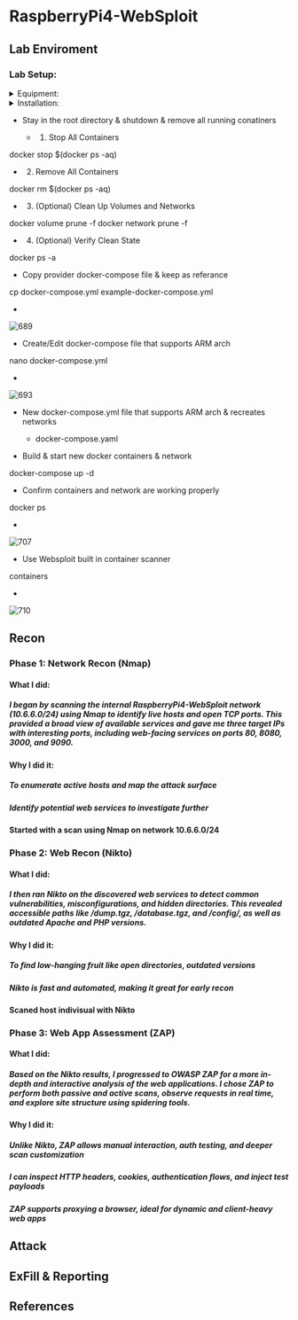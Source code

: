 # RaspberryPi4-WebSploit


## Lab Enviroment


### Lab Setup:

<details>
<summary>Equipment:</summary>

- **Model**:  
  - Raspberry Pi 4 Model B  
- **Operating System**:  
  - Linux parrot 6.12.25+rpt-rpi-v8 #1 SMP PREEMPT Debian 1:6.12.25-1+rpt1 (2025-04-30) aarch64 GNU/Linux  
- **Memory**:  
  - 8GB  
- **Storage**:  
  - 128GB  
- **Infographic**:  
  - ![507](/pics/507.png)
  - cmdline:
```bash
┌─[root@parrot]─[~]
└──╼ #uname -a
Linux parrot 6.12.25+rpt-rpi-v8 #1 SMP PREEMPT Debian 1:6.12.25-1+rpt1 (2025-04-30) aarch64 GNU/Linux
┌─[root@parrot]─[~]
└──╼ #free -h
           	total    	used    	free  	shared  buff/cache   available
Mem:       	7.6Gi   	3.0Gi   	1.5Gi   	486Mi   	3.7Gi   	4.6Gi
Swap:       	99Mi   	512Ki    	99Mi
┌─[root@parrot]─[~]
└──╼ #df -h
Filesystem  	Size  Used Avail Use% Mounted on
udev        	3.6G 	0  3.6G   0% /dev
tmpfs       	783M  1.8M  781M   1% /run
/dev/mmcblk0p2  117G   32G   80G  29% /
tmpfs       	3.9G 	0  3.9G   0% /dev/shm
tmpfs       	5.0M   16K  5.0M   1% /run/lock
/dev/mmcblk0p1  510M  156M  355M  31% /boot/firmware
tmpfs       	783M   84K  783M   1% /run/user/1000
overlay     	117G   32G   80G  29% /var/lib/docker/overlay2/ed680fa0ce29360f2cbcff3d1632e2debeea5d656e754deff51308c9c2a05d1b/merged
overlay     	117G   32G   80G  29% /var/lib/docker/overlay2/7e4559539a5a7c09ae0f40149a342beef3b9b675cb3a17ad1ee8a138158325f3/merged
overlay     	117G   32G   80G  29% /var/lib/docker/overlay2/866b8c8f7df850453ebab6f9799e8fede3109b733d380ee62db85c2be9c19d69/merged
┌─[root@parrot]─[~]
└──╼ #
```
</details>
<details>
<summary>Installation:</summary>

- **Download Operating System (Parrot or Kali)**:  
  - Download ParrotOS for RaspberryPi 4 here:
    - https://www.parrotsec.org/ 
  - Download Kali Linux for RaspberryPi 4 here:
    - n/a
- **Flash image to disk using RaspberryPi Imager**:  
  - ![464](pics/464.png)
  - Download RaspberryPi Imager here:
    - https://www.raspberrypi.org/ 
- **Boot Pi with Parrot or Kali OS default login's**:  
  - ParrotOS:
    - pi
    - parrot
  - Kali Linux:
    - n/a
    - n/a  
- **Download and install Websploit Labs**:  
  - Installation Script:
    - ```curl -sSL https://websploit.org/install.sh | sudo bash```
    - ![659](pics/659.png)  
- **Updating Websploit Docker containers to support ARM arch**:  
  - From the cmdline login into root
    - ```sudo su```
  - Move to Root's root directory to find the Websploit home directory ~/h4cker
    - ```cd ~/```
  - Stay in the root directory & shutdown & remove all running conatiners

</details>



- Stay in the root directory & shutdown & remove all running conatiners

  - 1. Stop All Containers

docker stop $(docker ps -aq)

  - 2. Remove All Containers

docker rm $(docker ps -aq)

  - 3. (Optional) Clean Up Volumes and Networks

docker volume prune -f
docker network prune -f

  - 4. (Optional) Verify Clean State

docker ps -a

- Copy provider docker-compose file & keep as referance

cp docker-compose.yml example-docker-compose.yml

  - 
![689](C:/Users/mrcaf/Documents/h4ckForLife/689.png)

- Create/Edit docker-compose file that supports ARM arch

nano docker-compose.yml

  - 
![693](C:/Users/mrcaf/Documents/h4ckForLife/693.png)

  - New docker-compose.yml file that supports ARM arch & recreates networks

    - docker-compose.yaml



- Build & start new docker containers & network

docker-compose up -d

- Confirm containers and network are working properly

docker ps

  - 
![707](C:/Users/mrcaf/Documents/h4ckForLife/707.png)

- Use Websploit built in container scanner

containers

  - 
![710](C:/Users/mrcaf/Documents/h4ckForLife/710.png)

## Recon


### Phase 1: Network Recon (Nmap)


#### What I did:


##### I began by scanning the internal RaspberryPi4-WebSploit network (10.6.6.0/24) using Nmap to identify live hosts and open TCP ports. This provided a broad view of available services and gave me three target IPs with interesting ports, including web-facing services on ports 80, 8080, 3000, and 9090.


#### Why I did it:


##### To enumerate active hosts and map the attack surface


##### Identify potential web services to investigate further


#### Started with a scan using Nmap on network 10.6.6.0/24


### Phase 2: Web Recon (Nikto)


#### What I did:


##### I then ran Nikto on the discovered web services to detect common vulnerabilities, misconfigurations, and hidden directories. This revealed accessible paths like /dump.tgz, /database.tgz, and /config/, as well as outdated Apache and PHP versions.


#### Why I did it:


##### To find low-hanging fruit like open directories, outdated versions


##### Nikto is fast and automated, making it great for early recon


#### Scaned host indivisual with Nikto


### Phase 3: Web App Assessment (ZAP)


#### What I did:


##### Based on the Nikto results, I progressed to OWASP ZAP for a more in-depth and interactive analysis of the web applications. I chose ZAP to perform both passive and active scans, observe requests in real time, and explore site structure using spidering tools.


#### Why I did it:


##### Unlike Nikto, ZAP allows manual interaction, auth testing, and deeper scan customization


##### I can inspect HTTP headers, cookies, authentication flows, and inject test payloads


##### ZAP supports proxying a browser, ideal for dynamic and client-heavy web apps


## Attack


## ExFill & Reporting


## References

